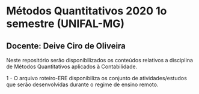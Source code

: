 # Métodos Quantitativos 2020 1o semestre (UNIFAL-MG)

## Docente: Deive Ciro de Oliveira
 
Neste repositório serão disponibilizados os conteúdos relativos a disciplina de Métodos Quantitativos aplicados à Contabilidade. 

1 - O arquivo roteiro-ERE disponibiliza os conjunto de atividades/estudos que serão desenvolvidas durante o regime de ensino remoto.
